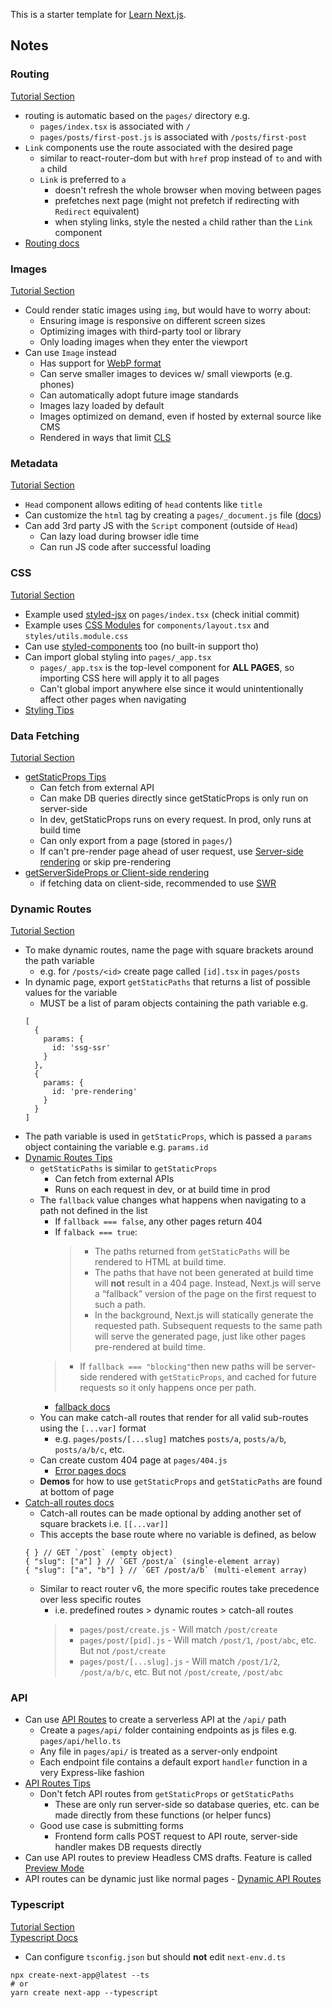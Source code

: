 This is a starter template for [Learn Next.js](https://nextjs.org/learn).

## Notes

### Routing
[Tutorial Section](https://nextjs.org/learn/basics/navigate-between-pages)
- routing is automatic based on the ``pages/`` directory e.g.
  - ``pages/index.tsx`` is associated with ``/``
  - ``pages/posts/first-post.js`` is associated with ``/posts/first-post``
- ``Link`` components use the route associated with the desired page
  - similar to react-router-dom but with ``href`` prop instead of ``to`` and with ``a`` child
  - ``Link`` is preferred to ``a``
    - doesn't refresh the whole browser when moving between pages
    - prefetches next page (might not prefetch if redirecting with ``Redirect`` equivalent)
    - when styling links, style the nested ``a`` child rather than the ``Link`` component
- [Routing docs](https://nextjs.org/docs/routing/introduction)

### Images
[Tutorial Section](https://nextjs.org/learn/basics/assets-metadata-css)
- Could render static images using ``img``, but would have to worry about:
  - Ensuring image is responsive on different screen sizes
  - Optimizing images with third-party tool or library
  - Only loading images when they enter the viewport
- Can use ``Image`` instead
  - Has support for [WebP format](https://developer.mozilla.org/en-US/docs/Web/Media/Formats/Image_types#webp)
  - Can serve smaller images to devices w/ small viewports (e.g. phones)
  - Can automatically adopt future image standards
  - Images lazy loaded by default
  - Images optimized on demand, even if hosted by external source like CMS
  - Rendered in ways that limit [CLS](https://web.dev/cls/)

### Metadata
[Tutorial Section](https://nextjs.org/learn/basics/assets-metadata-css/metadata)
- ``Head`` component allows editing of ``head`` contents like ``title``
- Can customize the ``html`` tag by creating a ``pages/_document.js`` file ([docs](https://nextjs.org/docs/advanced-features/custom-document))
- Can add 3rd party JS with the ``Script`` component (outside of ``Head``)
  - Can lazy load during browser idle time
  - Can run JS code after successful loading

### CSS
[Tutorial Section](https://nextjs.org/learn/basics/assets-metadata-css/css-styling)
- Example used [styled-jsx](https://github.com/vercel/styled-jsx) on ``pages/index.tsx`` (check initial commit)
- Example uses [CSS Modules](https://nextjs.org/docs/basic-features/built-in-css-support#adding-component-level-css) for ``components/layout.tsx`` and ``styles/utils.module.css``
- Can use [styled-components](https://github.com/vercel/next.js/tree/canary/examples/with-styled-components) too (no built-in support tho)
- Can import global styling into ``pages/_app.tsx``
  - ``pages/_app.tsx`` is the top-level component for **ALL PAGES**, so importing CSS here will apply it to all pages
  - Can't global import anywhere else since it would unintentionally affect other pages when navigating
- [Styling Tips](https://nextjs.org/learn/basics/assets-metadata-css/styling-tips)

### Data Fetching
[Tutorial Section](https://nextjs.org/learn/basics/data-fetching)
- [getStaticProps Tips](https://nextjs.org/learn/basics/data-fetching/getstaticprops-details)
  - Can fetch from external API
  - Can make DB queries directly since getStaticProps is only run on server-side
  - In dev, getStaticProps runs on every request. In prod, only runs at build time
  - Can only export from a page (stored in ``pages/``)
  - If can't pre-render page ahead of user request, use [Server-side rendering](https://nextjs.org/docs/basic-features/pages#server-side-rendering) or skip pre-rendering
- [getServerSideProps or Client-side rendering](https://nextjs.org/learn/basics/data-fetching/request-time)
  - if fetching data on client-side, recommended to use [SWR](https://swr.vercel.app/)

### Dynamic Routes
[Tutorial Section](https://nextjs.org/learn/basics/dynamic-routes)
- To make dynamic routes, name the page with square brackets around the path variable
  - e.g. for ``/posts/<id>`` create page called ``[id].tsx`` in ``pages/posts``
- In dynamic page, export ``getStaticPaths`` that returns a list of possible values for the variable
  - MUST be a list of param objects containing the path variable e.g.<br>
  ```
  [
    {
      params: {
        id: 'ssg-ssr'
      }
    },
    {
      params: {
        id: 'pre-rendering'
      }
    }
  ]
  ```
- The path variable is used in ``getStaticProps``, which is passed a ``params`` object containing the variable e.g. ``params.id``
- [Dynamic Routes Tips](https://nextjs.org/learn/basics/dynamic-routes/dynamic-routes-details)
  - ``getStaticPaths`` is similar to ``getStaticProps``
    - Can fetch from external APIs
    - Runs on each request in dev, or at build time in prod
  - The ``fallback`` value changes what happens when navigating to a path not defined in the list
    - If ``fallback === false``, any other pages return 404
    - If ``falback === true``:
      > - The paths returned from ``getStaticPaths`` will be rendered to HTML at build time.
      > - The paths that have not been generated at build time will **not** result in a 404 page. Instead, Next.js will serve a “fallback” version of the page on the first request to such a path.
      > - In the background, Next.js will statically generate the requested path. Subsequent requests to the same path will serve the generated page, just like other pages pre-rendered at build time.
    > - If ``fallback === "blocking"``then new paths will be server-side rendered with ``getStaticProps``, and cached for future requests so it only happens once per path.
    - [fallback docs](https://nextjs.org/docs/api-reference/data-fetching/get-static-paths#fallback-false)
  - You can make catch-all routes that render for all valid sub-routes using the ``[...var]`` format
    - e.g. ``pages/posts/[...slug]`` matches ``posts/a``, ``posts/a/b``, ``posts/a/b/c``, etc.
  - Can create custom 404 page at ``pages/404.js``
    - [Error pages docs](https://nextjs.org/docs/routing/dynamic-routes#catch-all-routes)
  - **Demos** for how to use ``getStaticProps`` and ``getStaticPaths`` are found at bottom of page
- [Catch-all routes docs](https://nextjs.org/docs/routing/dynamic-routes#catch-all-routes)
  - Catch-all routes can be made optional by adding another set of square brackets i.e. ``[[...var]]``
  - This accepts the base route where no variable is defined, as below
  ```
  { } // GET `/post` (empty object)
  { "slug": ["a"] } // `GET /post/a` (single-element array)
  { "slug": ["a", "b"] } // `GET /post/a/b` (multi-element array)
  ```
  - Similar to react router v6, the more specific routes take precedence over less specific routes
    - i.e. predefined routes > dynamic routes > catch-all routes
    > - ``pages/post/create.js`` - Will match ``/post/create``
    > - ``pages/post/[pid].js`` - Will match ``/post/1``, ``/post/abc``, etc. But not ``/post/create``
    > - ``pages/post/[...slug].js`` - Will match ``/post/1/2``, ``/post/a/b/c``, etc. But not ``/post/create``, ``/post/abc``

### API
- Can use [API Routes](https://nextjs.org/docs/api-routes/introduction) to create a serverless API at the ``/api/`` path
  - Create a ``pages/api/`` folder containing endpoints as js files e.g. ``pages/api/hello.ts``
  - Any file in ``pages/api/`` is treated as a server-only endpoint
  - Each endpoint file contains a default export ``handler`` function in a very Express-like fashion
- [API Routes Tips](https://nextjs.org/learn/basics/api-routes/api-routes-details)
  - Don't fetch API routes from ``getStaticProps`` or ``getStaticPaths``
    - These are only run server-side so database queries, etc. can be made directly from these functions (or helper funcs)
  - Good use case is submitting forms
    - Frontend form calls POST request to API route, server-side handler makes DB requests directly
- Can use API routes to preview Headless CMS drafts. Feature is called [Preview Mode](https://nextjs.org/docs/advanced-features/preview-mode)
- API routes can be dynamic just like normal pages - [Dynamic API Routes](https://nextjs.org/docs/api-routes/dynamic-api-routes)

### Typescript
[Tutorial Section](https://nextjs.org/learn/excel/typescript) <br>
[Typescript Docs](https://nextjs.org/docs/basic-features/typescript)
- Can configure ``tsconfig.json`` but should **not** edit ``next-env.d.ts``
```
npx create-next-app@latest --ts
# or
yarn create next-app --typescript
```
